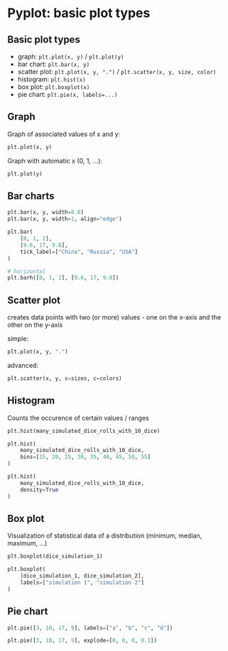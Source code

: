 # Pyplot: basic plot types

## Basic plot types

- graph: `plt.plot(x, y)` / `plt.plot(y)`
- bar chart: `plt.bar(x, y)`
- scatter plot: `plt.plot(x, y, ".")` / `plt.scatter(x, y, size, color)`
- histogram: `plt.hist(x)`
- box plot: `plt.boxplot(x)`
- pie chart: `plt.pie(x, labels=...)`

## Graph

Graph of associated values of x and y:

```py
plt.plot(x, y)
```

Graph with automatic x (0, 1, ...):

```py
plt.plot(y)
```

## Bar charts

```py
plt.bar(x, y, width=0.6)
plt.bar(x, y, width=1, align="edge")

plt.bar(
    [0, 1, 2],
    [9.6, 17, 9.8],
    tick_label=["China", "Russia", "USA"]
)

# horizontal
plt.barh([0, 1, 2], [9.6, 17, 9.8])
```

## Scatter plot

creates data points with two (or more) values - one on the x-axis and the other on the y-axis

simple:

```py
plt.plot(x, y, ".")
```

advanced:

```py
plt.scatter(x, y, s=sizes, c=colors)
```

## Histogram

Counts the occurence of certain values / ranges

```py
plt.hist(many_simulated_dice_rolls_with_10_dice)
```

```py
plt.hist(
    many_simulated_dice_rolls_with_10_dice,
    bins=[15, 20, 25, 30, 35, 40, 45, 50, 55]
)
```

```py
plt.hist(
    many_simulated_dice_rolls_with_10_dice,
    density=True
)
```

## Box plot

Visualization of statistical data of a distribution (minimum, median, maximum, ...)

```py
plt.boxplot(dice_simulation_1)
```

```py
plt.boxplot(
    [dice_simulation_1, dice_simulation_2],
    labels=["simulation 1", "simulation 2"]
)
```

## Pie chart

```py
plt.pie([3, 10, 17, 9], labels=["a", "b", "c", "d"])

plt.pie([3, 10, 17, 9], explode=[0, 0, 0, 0.1])
```
